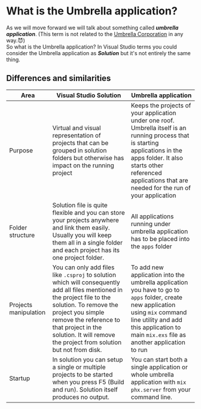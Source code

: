 # What is the Umbrella application?
As we will move forward we will talk about something called ***umbrella application***. (This term is not related to the [Umbrella Corporation](https://residentevil.fandom.com/wiki/Umbrella_Corporation) in any way.😈)  
So what is the Umbrella application? In Visual Studio terms you could consider the Umbrella application as ***Solution*** but it's not entirely the same thing. 

## Differences and similarities

|Area|Visual Studio Solution|Umbrella application|
|---|---|---|
|Purpose|Virtual and visual representation of projects that can be grouped in solution folders but otherwise has impact on the running project|Keeps the projects of your application under one roof. Umbrella itself is an running process that is starting applications in the apps folder. It also starts other referenced applications that are needed for the run of your application|
|Folder structure|Solution file is quite flexible and you can store your projects anywhere and link them easily. Usually you will keep them all in a single folder and each project has its one project folder.|All applications running under umbrella application has to be placed into the ``apps`` folder|
|Projects manipulation|You can only add files like ``.csproj`` to solution which will consequently add all files mentioned in the project file to the solution. To remove the project you simple remove the reference to that project in the solution. It will remove the project from solution but not from disk.|To add new application into the umbrella application you have to go to ``apps`` folder, create new application using ``mix`` command line utility and add this application to main ``mix.exs`` file as another application to run|
|Startup|In solution you can setup a single or multiple projects to be started when you press F5 (Build and run). Solution itself produces no output.|You can start both a single application or whole umbrella application with ``mix phx.server`` from your command line.|